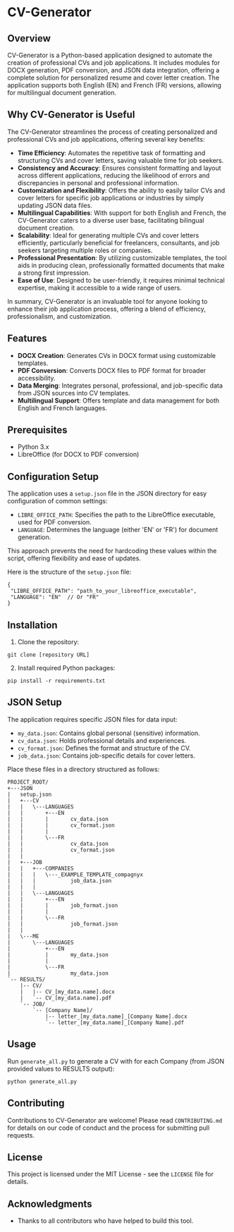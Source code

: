 # CV-Generator

## Overview
CV-Generator is a Python-based application designed to automate the creation of professional CVs and job applications. It includes modules for DOCX generation, PDF conversion, and JSON data integration, offering a complete solution for personalized resume and cover letter creation. The application supports both English (EN) and French (FR) versions, allowing for multilingual document generation.

## Why CV-Generator is Useful

The CV-Generator streamlines the process of creating personalized and professional CVs and job applications, offering several key benefits:

- **Time Efficiency**: Automates the repetitive task of formatting and structuring CVs and cover letters, saving valuable time for job seekers.
- **Consistency and Accuracy**: Ensures consistent formatting and layout across different applications, reducing the likelihood of errors and discrepancies in personal and professional information.
- **Customization and Flexibility**: Offers the ability to easily tailor CVs and cover letters for specific job applications or industries by simply updating JSON data files.
- **Multilingual Capabilities**: With support for both English and French, the CV-Generator caters to a diverse user base, facilitating bilingual document creation.
- **Scalability**: Ideal for generating multiple CVs and cover letters efficiently, particularly beneficial for freelancers, consultants, and job seekers targeting multiple roles or companies.
- **Professional Presentation**: By utilizing customizable templates, the tool aids in producing clean, professionally formatted documents that make a strong first impression.
- **Ease of Use**: Designed to be user-friendly, it requires minimal technical expertise, making it accessible to a wide range of users.

In summary, CV-Generator is an invaluable tool for anyone looking to enhance their job application process, offering a blend of efficiency, professionalism, and customization.

## Features
- **DOCX Creation**: Generates CVs in DOCX format using customizable templates.
- **PDF Conversion**: Converts DOCX files to PDF format for broader accessibility.
- **Data Merging**: Integrates personal, professional, and job-specific data from JSON sources into CV templates.
- **Multilingual Support**: Offers template and data management for both English and French languages.

## Prerequisites
- Python 3.x
- LibreOffice (for DOCX to PDF conversion)

## Configuration Setup
The application uses a `setup.json` file in the JSON directory for easy configuration of common settings:
- `LIBRE_OFFICE_PATH`: Specifies the path to the LibreOffice executable, used for PDF conversion.
- `LANGUAGE`: Determines the language (either 'EN' or 'FR') for document generation.

This approach prevents the need for hardcoding these values within the script, offering flexibility and ease of updates.

Here is the structure of the `setup.json` file:
```
{
 "LIBRE_OFFICE_PATH": "path_to_your_libreoffice_executable",
 "LANGUAGE": "EN"  // Or "FR"
}
```

## Installation
1. Clone the repository:
```
git clone [repository URL]
```

2. Install required Python packages:
```
pip install -r requirements.txt
```

## JSON Setup
The application requires specific JSON files for data input:
- `my_data.json`: Contains global personal (sensitive) information.
- `cv_data.json`: Holds professional details and experiences.
- `cv_format.json`: Defines the format and structure of the CV.
- `job_data.json`: Contains job-specific details for cover letters.

Place these files in a directory structured as follows:
```
PROJECT_ROOT/
+---JSON
|   setup.json
|   +---CV
|   |   \---LANGUAGES
|   |       +---EN
|   |       |       cv_data.json
|   |       |       cv_format.json
|   |       |
|   |       \---FR
|   |               cv_data.json
|   |               cv_format.json
|   |
|   +---JOB
|   |   +---COMPANIES
|   |   |   \---_EXAMPLE_TEMPLATE_compagnyx
|   |   |           job_data.json
|   |   |
|   |   \---LANGUAGES
|   |       +---EN
|   |       |       job_format.json
|   |       |
|   |       \---FR
|   |               job_format.json
|   |
|   \---ME
|       \---LANGUAGES
|           +---EN
|           |       my_data.json
|           |
|           \---FR
|                   my_data.json
`-- RESULTS/
    |-- CV/
    |   |-- CV_[my_data.name].docx
    |   `-- CV_[my_data.name].pdf
    `-- JOB/
        `-- [Company Name]/
            |-- letter_[my_data.name]_[Company Name].docx
            `-- letter_[my_data.name]_[Company Name].pdf
```

## Usage
Run `generate_all.py` to generate a CV with for each Company (from JSON provided values to RESULTS output):
```
python generate_all.py
```

## Contributing
Contributions to CV-Generator are welcome! Please read `CONTRIBUTING.md` for details on our code of conduct and the process for submitting pull requests.

## License
This project is licensed under the MIT License - see the `LICENSE` file for details.

## Acknowledgments
- Thanks to all contributors who have helped to build this tool.
